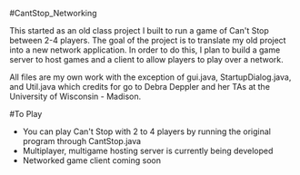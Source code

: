 #CantStop_Networking

This started as an old class project I built to run a game of Can't Stop between 2-4 players. The goal of the project is to translate my old project into a new network application. In order to do this, I plan to build a game server to host games and a client to allow players to play over a network.

All files are my own work with the exception of gui.java, StartupDialog.java, and Util.java which credits for go to Debra Deppler and her TAs at the University of Wisconsin - Madison. 

#To Play

- You can play Can't Stop with 2 to 4 players by running the original program through CantStop.java
- Multiplayer, multigame hosting server is currently being developed
- Networked game client coming soon
